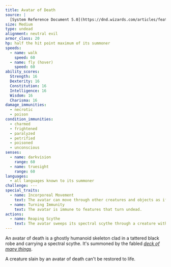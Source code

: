```yaml
---
title: Avatar of Death
source: |
  [System Reference Document 5.0](https://dnd.wizards.com/articles/features/systems-reference-document-srd)
size: Medium
type: undead
alignment: neutral evil
armor_class: 20
hp: half the hit point maximum of its summoner
speeds:
  - name: walk
    speed: 60
  - name: fly (hover)
    speed: 60
ability_scores:
  Strength: 16
  Dexterity: 16
  Constitution: 16
  Intelligence: 16
  Wisdom: 16
  Charisma: 16
damage_immunities:
  - necrotic
  - poison
condition_immunities:
  - charmed
  - frightened
  - paralyzed
  - petrified
  - poisoned
  - unconscious
senses:
  - name: darkvision
    range: 60
  - name: truesight
    range: 60
languages:
  - all languages known to its summoner
challenge: ---
special_traits:
  - name: Incorporeal Movement
    text: The avatar can move through other creatures and objects as if they were difficult terrain. It takes 5 (1d10) force damage if it ends its turn inside an object.
  - name: Turning Immunity
    text: The avatar is immune to features that turn undead.
actions:
  - name: Reaping Scythe
    text: The avatar sweeps its spectral scythe through a creature within 5 feet of it, dealing 7 (1d8 + 3) slashing damage plus 4 (1d8) necrotic damage.
---
```


An avatar of death is a ghostly humanoid skeleton clad in a tattered black robe and carrying a spectral scythe. It's summoned by the fabled [*deck of many things*](/magic-items/deck-of-many-things/).

A creature slain by an avatar of death can't be restored to life.
